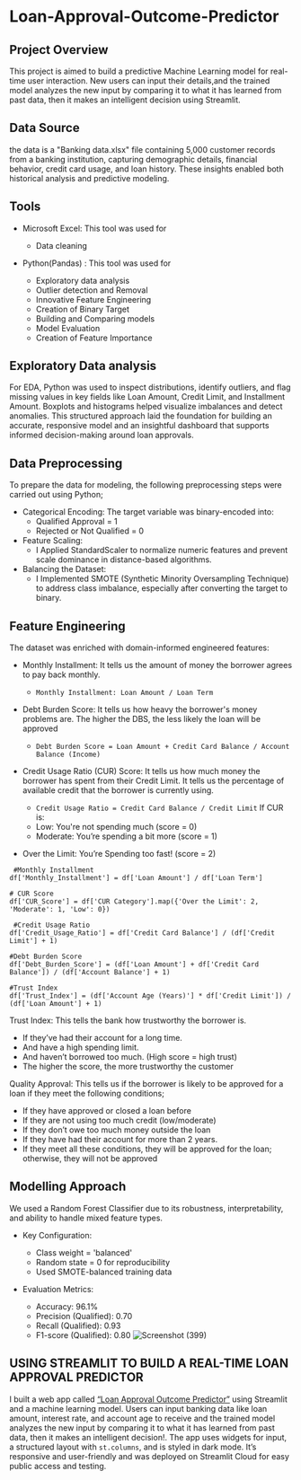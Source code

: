 # Loan-Approval-Outcome-Predictor

## Project Overview
This project is aimed to build a predictive Machine Learning model for real-time user interaction. New users can input their details,and the trained model analyzes the new input by comparing it to what it has learned from past data, then it makes an intelligent decision using Streamlit.

## Data Source
the data is a "Banking data.xlsx" file containing 5,000 customer records from a banking institution, capturing demographic details, financial behavior, credit card usage, and loan history. These insights enabled both historical analysis and predictive modeling.

## Tools
 - Microsoft Excel: This tool was used for
    - Data cleaning

 - Python(Pandas) : This tool was used for
    - Exploratory data analysis
    - Outlier detection and Removal
    - Innovative Feature Engineering
    - Creation of Binary Target
    - Building and Comparing models
    - Model Evaluation
    - Creation of Feature Importance
  
## Exploratory Data analysis
For EDA, Python was used to inspect distributions, identify outliers, and flag missing values in key fields like Loan Amount, Credit Limit, and Installment Amount. Boxplots and histograms helped visualize imbalances and detect anomalies.
This structured approach laid the foundation for building an accurate, responsive model and an insightful dashboard that supports informed decision-making around loan approvals.

## Data Preprocessing
To prepare the data for modeling, the following preprocessing steps were carried out using Python;
- Categorical Encoding:
The target variable was binary-encoded into:
  - Qualified Approval = 1
  - Rejected or Not Qualified = 0
- Feature Scaling:
  - I Applied StandardScaler to normalize numeric features and prevent scale dominance in distance-based algorithms.
- Balancing the Dataset:
  - I Implemented SMOTE (Synthetic Minority Oversampling Technique) to address class imbalance, especially after converting the target to binary.

## Feature Engineering
The dataset was enriched with domain-informed engineered features:
- Monthly Installment: It tells us the amount of money the borrower agrees to pay back monthly. 
  - `Monthly Installment: Loan Amount / Loan Term `

- Debt Burden Score: It tells us how heavy the borrower's money problems are. The higher the DBS, the less likely the loan will be approved
    - `Debt Burden Score = Loan Amount + Credit Card Balance / Account Balance (Income)`

- Credit Usage Ratio (CUR) Score: It tells us how much money the borrower has spent from their Credit Limit. It tells us the percentage of available credit that the borrower is currently using.
    - `Credit Usage Ratio = Credit Card Balance / Credit Limit`
If CUR is:
  - Low: You're not spending much (score = 0)
  - Moderate: You’re spending a bit more (score = 1)
 - Over the Limit: You’re Spending too fast! (score = 2)

```
 #Monthly Installment
df['Monthly_Installment'] = df['Loan Amount'] / df['Loan Term']

# CUR Score
df['CUR_Score'] = df['CUR Category'].map({'Over the Limit': 2, 'Moderate': 1, 'Low': 0})

 #Credit Usage Ratio
df['Credit_Usage_Ratio'] = df['Credit Card Balance'] / (df['Credit Limit'] + 1)

#Debt Burden Score
df['Debt_Burden_Score'] = (df['Loan Amount'] + df['Credit Card Balance']) / (df['Account Balance'] + 1)

#Trust Index
df['Trust_Index'] = (df['Account Age (Years)'] * df['Credit Limit']) / (df['Loan Amount'] + 1)
```

Trust Index: This tells the bank how trustworthy the borrower is.
  - If they’ve had their account for a long time.
  - And have a high spending limit.
  - And haven’t borrowed too much. (High score = high trust)
  - The higher the score, the more trustworthy the customer

Quality Approval: This tells us if the borrower is likely to be approved for a loan if they meet the following conditions;
  - If they have approved or closed a loan before
  - If they are not using too much credit (low/moderate)
  - If they don’t owe too much money outside the loan 
  - If they have had their account for more than 2 years.
  - If they meet all these conditions, they will be approved for the loan; otherwise, they will not be approved

## Modelling Approach
We used a Random Forest Classifier due to its robustness, interpretability, and ability to handle mixed feature types.

- Key Configuration:
  - Class weight = 'balanced'
  - Random state = 0 for reproducibility
  - Used SMOTE-balanced training data

- Evaluation Metrics:
  - Accuracy: 96.1%
  - Precision (Qualified): 0.70
   - Recall (Qualified): 0.93
   - F1-score (Qualified): 0.80
 ![Screenshot (399)](https://github.com/user-attachments/assets/246bc16d-4fe0-4a1c-953c-c630edcd445e)

## USING STREAMLIT TO BUILD A REAL-TIME LOAN APPROVAL PREDICTOR
I built a web app called [“Loan Approval Outcome Predictor”](https://loan-approval-outcome-predictor-4sritgbgrsnegffcuhqgzy.streamlit.app/) using Streamlit and a machine learning model. Users can input banking data like loan amount, interest rate, and account age to receive and the trained model analyzes the new input by comparing it to what it has learned from past data, then it makes an intelligent decision!. The app uses widgets for input, a structured layout with `st.columns`, and is styled in dark mode. It’s responsive and user-friendly and was deployed on Streamlit Cloud for easy public access and testing.


     
